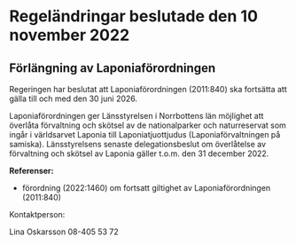 # Regeländringar beslutade den 10 november 2022

## Förlängning av Laponiaförordningen

Regeringen har beslutat att Laponiaförordningen (2011:840) ska fortsätta att gälla till och med den 30 juni 2026.

Laponiaförordningen ger Länsstyrelsen i Norrbottens län möjlighet att överlåta förvaltning och skötsel av de nationalparker och naturreservat som ingår i världsarvet Laponia till Laponiatjuottjudus (Laponiaförvaltningen på samiska). Länsstyrelsens senaste delegationsbeslut om överlåtelse av förvaltning och skötsel av Laponia gäller t.o.m. den 31 december 2022.

**Referenser:**

* förordning (2022:1460) om fortsatt giltighet av Laponiaförordningen (2011:840)

Kontaktperson:

Lina Oskarsson 08-405 53 72
